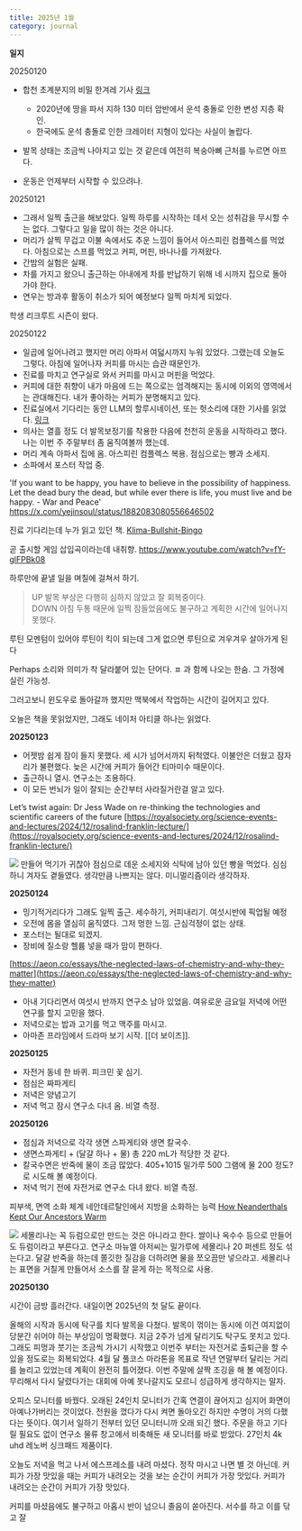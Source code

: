 ```yaml
---
title: 2025년 1월
category: journal
---
```


**일지**

20250120
- 합천 초계분지의 비밀 한겨레 기사 [링크](https://www.hani.co.kr/arti/animalpeople/ecology_evolution/974104.html)
  - 2020년에 땅을 파서 지하 130 미터 암반에서 운석 충돌로 인한 변성 지층 확인.
  - 한국에도 운석 충돌로 인한 크레이터 지형이 있다는 사실이 놀랍다. 

- 발목 상태는 조금씩 나아지고 있는 것 같은데 여전히 복숭아뼈 근처를 누르면 아프다.
- 운동은 언제부터 시작할 수 있으려나.


20250121
- 그래서 일찍 출근을 해보았다. 일찍 하루를 시작하는 데서 오는 성취감을 무시할 수는 없다. 그렇다고 일을 많이 하는 것은 아니다.  
- 머리가 살찍 무겁고 이불 속에서도 추운 느낌이 들어서 아스피린 컴플렉스를 먹었다. 아침으로는 스프를 먹었고 커피, 머핀, 바나나를 가져왔다.  
- 간밤의 실험은 실패.  
- 차를 가지고 왔으니 출근하는 아내에게 차를 반납하기 위해 네 시까지 집으로 돌아가야 한다.
- 연우는 방과후 활동이 취소가 되어 예정보다 일찍 마치게 되었다.

학생 리크루트 시즌이 왔다. 

20250122
- 일곱에 일어나려고 했지만 머리 아파서 여덟시까지 누워 있었다. 그랬는데 오늘도 그렇다. 아침에 일어나자 커피를 마시는 습관 때문인가.
- 진료를 마치고 연구실로 와서 커피를 마시고 머핀을 먹었다.
- 커피에 대한 취향이 내가 마음에 드는 쪽으로는 엄격해지는 동시에 이외의 영역에서는 관대해진다. 내가 좋아하는 커피가 분명해지고 있다.
- 진료실에서 기다리는 동안 LLM의 할루시네이션, 또는 헛소리에 대한 기사를 읽었다. [링크](https://www.nature.com/articles/d41586-025-00068-5)
- 의사는 열흘 정도 더 발목보정기를 착용한 다음에 천천히 운동을 시작하라고 했다. 나는 이번 주 주말부터 좀 움직여볼까 했는데.
- 머리 계속 아파서 집에 옴. 아스피린 컴플렉스 복용. 점심으로는 빵과 소세지.
- 소파에서 포스터 작업 중. 

'If you want to be happy, you have to believe in the possibility of happiness. Let the dead bury the dead, but while ever there is life, you must live and be happy. - War and Peace'  
https://x.com/yejinsoul/status/1882083080556646502

진료 기다리는데 누가 읽고 있던 책. [Klima-Bullshit-Bingo](https://www.thalia.de/shop/home/artikeldetails/A1069792419)  

곧 출시할 게임 삽입곡이라는데 내취향.
https://www.youtube.com/watch?v=fY-glFPBk08

하루만에 끝낼 일을 며칠에 걸쳐서 하기. 
> UP 발목 부상은 다행히 심하지 않았고 잘 회복중이다.  
> DOWN 아침 두통 때문에 일찍 잠들었음에도 불구하고 계획한 시간에 일어나지 못했다.

루틴
모멘텀이 있어야 루틴이 킥이 되는데
그게 없으면 루틴으로 겨우겨우 살아가게 된다

Perhaps
소리와 의미가 착 달라붙어 있는 단어다.
ㅍ 과 함께 나오는 한숨.
그 가정에 실린 가능성. 

그러고보니 윈도우로 돌아갈까 했지만 맥북에서 작업하는 시간이 길어지고 있다.

오늘은 책을 못읽었지만, 그래도 네이처 아티클 하나는 읽었다.


**20250123**
- 어젯밤 쉽게 잠이 들지 못했다. 세 시가 넘어서까지 뒤척였다. 이불안은 더웠고 잠자리가 불편했다. 늦은 시간에 커피가 들어간 티마미수 때문이다.
- 출근하니 열시. 연구소는 조용하다.
- 이 모든 번뇌가 일이 잘되는 순간부터 사라질거란걸 알고 있다.

Let’s twist again: Dr Jess Wade on re-thinking the technologies and scientific careers of the future
[https://royalsociety.org/science-events-and-lectures/2024/12/rosalind-franklin-lecture/](https://royalsociety.org/science-events-and-lectures/2024/12/rosalind-franklin-lecture/)


<img src="{{ site.baseurl }}/assets/sausage_bread.JPG"/>
만들어 먹기가 귀찮아 점심으로 데운 소세지와 식탁에 남아 있던 빵을 먹었다.  
심심하니 겨자도 곁들였다. 
생각만큼 나쁘지는 않다. 
미니멀리즘이라 생각하자.


**20250124**
- 밍기적거리다가 그래도 일찍 출근. 세수하기, 커피내리기. 여섯시반에 픽업될 예정
- 오전에 몸을 열심히 움직였다. 그저 멍한 느낌. 근심걱정이 없는 상태.
- 포스터는 될대로 되겠지. 
- 장비에 질소랑 헬륨 넣을 때가 맘이 편하다. 

[https://aeon.co/essays/the-neglected-laws-of-chemistry-and-why-they-matter](https://aeon.co/essays/the-neglected-laws-of-chemistry-and-why-they-matter)

- 아내 기다리면서 여섯시 반까지 연구소 남아 있었음. 여유로운 금요일 저녁에 어떤 연구를 할지 고민을 했다.
- 저녁으로는 밥과 고기를 먹고 맥주를 마시고.
- 아마존 프라임에서 드라마 보기 시작. [[더 보이즈]]. 

**20250125**
- 자전거 동네 한 바퀴. 피크민 꽃 심기.
- 점심은 짜파게티
- 저녁은 양념고기
- 저녁 먹고 잠시 연구소 다녀 옴. 비열 측정.


**20250126**
- 점심과 저녁으로 각각 생면 스파게티와 생면 칼국수.
- 생면스파게티 + (달걀 하나 + 물) 총 220 mL가 적당한 것 같다.
- 칼국수면은 반죽에 물이 조금 많았다. 405+1015 밀가루 500 그램에 물 200 정도? 로 시도해 볼 예정이다.
- 저녁 먹기 전에 자전거로 연구소 다녀 왔다. 비열 측정.

피부색, 면역 소화 체계 네안데르탈인에서
지방을 소화하는 능력
[ How Neanderthals Kept Our Ancestors Warm](https://nautil.us/how-neanderthals-kept-our-ancestors-warm-1185278/?utm_campaign=website&utm_medium=email&utm_source=nautilus-newsletter)

<img src="{{ site.baseurl }}/assets/2025_pasta.JPG"/>
세몰리나는 꼭 듀럼으로만 만드는 것은 아니라고 한다. 쌀이나 옥수수 등으로 만들어도 듀럼이라고 부른다고.
연구소 마뉴엘 아저씨는 밀가루에 세몰리나 20 퍼센트 정도 섞는다고. 달걀 반죽을 하는데 쫄깃한 질감을 더하려면 물을 쪼오끔만 넣으라고.
세몰리나는 표면을 거칠게 만들어서 소스를 잘 묻게 하는 목적으로 사용.


**20250130**

시간이 금방 흘러간다. 내일이면 2025년의 첫 달도 끝이다.

올해의 시작과 동시에 탁구를 치다 발목을 다쳤다. 발목이 꺾이는 동시에 이건 여지없이 당분간 쉬어야 하는 부상임이 명확했다.
지금 2주가 넘게 달리기도 탁구도 못치고 있다. 그래도 피멍과 붓기는 조금씩 가시기 시작했고 이번주 부터는 자전거로 출퇴근을 할 수 있을 정도로는 회복되었다. 4월 달 풀코스 마라톤을 목표로 작년 연말부터 달리는 거리를 늘리고 있었는데 계획이 완전히 틀어졌다. 이번 주말에 살짝 조깅을 해 볼 예정이다. 무리해서 다시 달렸다가는 대회에 아예 못나갈지도 모르니 성급하게 생각하지는 말자.

오피스 모니터를 바꿨다. 오래된 24인치 모니터가 간혹 연결이 끊어지고 심지어 화면이 아예나가버리는 것이었다. 전원을 껐다가 다시 켜면 돌아오긴 하지만 수명이 거의 다했다는 뜻이다. 여기서 일하기 전부터 있던 모니터니까 오래 되긴 했다. 주문을 하고 기다릴 필요도 없이 연구소 물류 창고에서 비축해둔 새 모니터를 바로 받았다. 27인치 4k uhd 레노버 싱크패드 제품이다.

오늘도 저녁을 먹고 나서 에스프레소를 내려 마셨다. 정작 마시고 나면 별 것 아닌데. 
커피가 가장 맛있을 때는 커피가 내려오는 것을 보는 순간이 커피가 가장 맛있다.
커피가 내려오는 순간이 커피가 가장 맛있다.

커피를 마셨음에도 불구하고 아홉시 반이 넘으니 졸음이 쏟아진다.
서수를 하고 이를 닦고 잘 
